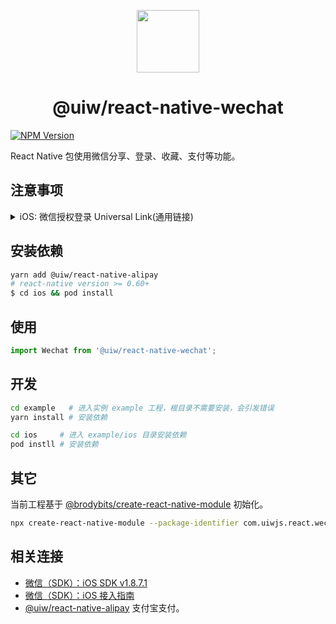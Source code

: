 <p align="center">
  <a href="https://uiwjs.github.io/react-native-wechat/">
    <img src="https://user-images.githubusercontent.com/1680273/89100258-46cf6a00-d428-11ea-96dc-8b07a0ee277c.png" height="100" />
  </a>
  <h1 align="center">@uiw/react-native-wechat</h1>
<p>

[![NPM Version](https://img.shields.io/npm/v/@uiw/react-native-wechat.svg)](https://npmjs.org/package/@uiw/react-native-wechat)

React Native 包使用微信分享、登录、收藏、支付等功能。

## 注意事项

<details>
<summary>iOS: 微信授权登录 Universal Link(通用链接)</summary>

> Universal Link(通用链接)是苹果在 iOS9 推出的，一种能够方便的通过传统 HTTPS 链接来启动 APP 的功能，可以使用相同的网址打开网址和 APP。  
> 看起来就是一条普通的 https 链接，当然是我们在该链接域名根目录配置过的一个链接，也可以在该链接中放置对应的H5页面。当用户的点击该链接，只要手机中安装了支持该链接的 APP 就会直接进入到 APP 中。如果没有安装APP则会跳转到 Safari 浏览器中，展示 H5 页面。对用户来说则是一个无缝跳转的过程。  

创建一个名为 `apple-app-site-association` 的文件，如下：

```json
{
  "applinks": {
    "apps": [],
    "details": [
      {
        "appID": "Team ID.com.uiwjs.XXX",
        "paths": ["/uiwjs/*"]
      },
      {
        "appID": "Team ID.com.uiwjs.XXX",
        "paths": ["/uiwjstest/*"]
      }
    ]
  }
}
```

上传该文件到你的域名所对应的`根目录`或`xxx目录`下，`apple-app-site-association` 文件不需要扩展名。

**注意：** 苹果提供了一个[网页来验证](https://search.developer.apple.com/appsearch-validation-tool/)我们编写的这个 [apple-app-site-association](https://search.developer.apple.com/appsearch-validation-tool/) 是否合法有效。

```
根目录
https://uiwjs.github.io/apple-app-site-association

xxx目录
https://uiwjs.github.io/react-native-wechat/apple-app-site-association
```

</details>

## 安装依赖

```bash
yarn add @uiw/react-native-alipay
# react-native version >= 0.60+
$ cd ios && pod install
```

## 使用

```js
import Wechat from '@uiw/react-native-wechat';

```

## 开发

```bash
cd example   # 进入实例 example 工程，根目录不需要安装，会引发错误
yarn install # 安装依赖

cd ios     # 进入 example/ios 目录安装依赖
pod instll # 安装依赖
```

## 其它

当前工程基于 [@brodybits/create-react-native-module](https://github.com/brodybits/create-react-native-module) 初始化。

```bash
npx create-react-native-module --package-identifier com.uiwjs.react.wechat --object-class-name RNWechat --generate-example Wechat --example-react-native-version 0.63.2 --module-name @uiw/react-native-wechat --github-account uiwjs --author-name "Kenny Wong" --author-email "wowohoo@qq.com"
```

## 相关连接 

- [微信（SDK）：iOS SDK v1.8.7.1](https://developers.weixin.qq.com/doc/oplatform/Downloads/iOS_Resource.html)
- [微信（SDK）：iOS 接入指南](https://developers.weixin.qq.com/doc/oplatform/Mobile_App/Access_Guide/iOS.html)
- [@uiw/react-native-alipay](https://github.com/uiwjs/react-native-alipay) 支付宝支付。
